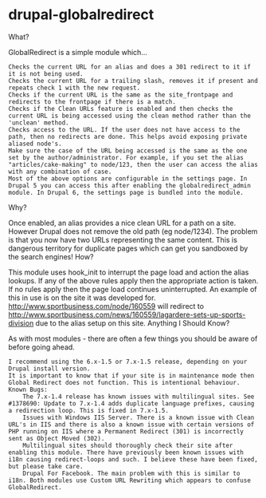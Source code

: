 drupal-globalredirect
=====================

What?

GlobalRedirect is a simple module which…

    Checks the current URL for an alias and does a 301 redirect to it if it is not being used.
    Checks the current URL for a trailing slash, removes it if present and repeats check 1 with the new request.
    Checks if the current URL is the same as the site_frontpage and redirects to the frontpage if there is a match.
    Checks if the Clean URLs feature is enabled and then checks the current URL is being accessed using the clean method rather than the 'unclean' method.
    Checks access to the URL. If the user does not have access to the path, then no redirects are done. This helps avoid exposing private aliased node's.
    Make sure the case of the URL being accessed is the same as the one set by the author/administrator. For example, if you set the alias "articles/cake-making" to node/123, then the user can access the alias with any combination of case.
    Most of the above options are configurable in the settings page. In Drupal 5 you can access this after enabling the globalredirect_admin module. In Drupal 6, the settings page is bundled into the module.

Why?

Once enabled, an alias provides a nice clean URL for a path on a site. However Drupal does not remove the old path (eg node/1234). The problem is that you now have two URLs representing the same content. This is dangerous territory for duplicate pages which can get you sandboxed by the search engines!
How?

This module uses hook_init to interrupt the page load and action the alias lookups. If any of the above rules apply then the appropriate action is taken. If no rules apply then the page load continues uninterrupted. An example of this in use is on the site it was developed for. http://www.sportbusiness.com/node/160559 will redirect to http://www.sportbusiness.com/news/160559/lagardere-sets-up-sports-division due to the alias setup on this site.
Anything I Should Know?

As with most modules - there are often a few things you should be aware of before going ahead.

    I recommend using the 6.x-1.5 or 7.x-1.5 release, depending on your Drupal install version.
    It is important to know that if your site is in maintenance mode then Global Redirect does not function. This is intentional behaviour.
    Known Bugs:
        The 7.x-1.4 release has known issues with multilingual sites. See #1378690: Update to 7.x-1.4 adds duplicate language prefixes, causing a redirection loop. This is fixed in 7.x-1.5.
        Issues with Windows IIS Server. There is a known issue with Clean URL's in IIS and there is also a known issue with certain versions of PHP running on IIS where a Permanent Redirect (301) is incorrectly sent as Object Moved (302).
        Multilingual sites should thoroughly check their site after enabling this module. There have previously been known issues with i18n causing redirect-loops and such. I believe these have been fixed, but please take care.
        Drupal For Facebook. The main problem with this is similar to i18n. Both modules use Custom URL Rewriting which appears to confuse GlobalRedirect.

